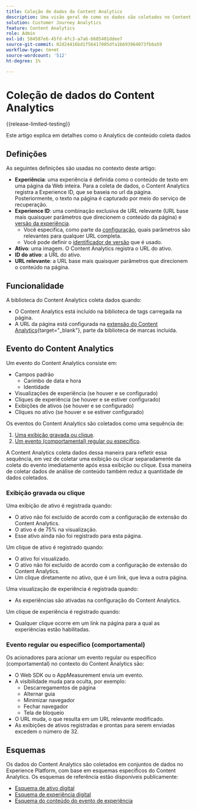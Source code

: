```yaml
---
title: Coleção de dados do Content Analytics
description: Uma visão geral de como os dados são coletados no Content Analytics
solution: Customer Journey Analytics
feature: Content Analytics
role: Admin
exl-id: 584587e6-45fd-4fc3-a7a6-6685481ddee7
source-git-commit: 02d24416bd1f56417005dfa1b693964073fb8a59
workflow-type: tm+mt
source-wordcount: '512'
ht-degree: 1%

---
```


# Coleção de dados do Content Analytics

{{release-limited-testing}}

Este artigo explica em detalhes como o Analytics de conteúdo coleta dados


## Definições

As seguintes definições são usadas no contexto deste artigo:

* **Experiência**: uma experiência é definida como o conteúdo de texto em uma página da Web inteira. Para a coleta de dados, o Content Analytics registra a Experience ID, que se baseia no url da página. Posteriormente, o texto na página é capturado por meio do serviço de recuperação.
* **Experience ID**: uma combinação exclusiva de URL relevante (URL base mais quaisquer parâmetros que direcionem o conteúdo da página) e [versão da experiência](manual.md#versioning).
   * Você especifica, como parte da [configuração](configuration.md), quais parâmetros são relevantes para qualquer URL completa.
   * Você pode definir o [identificador de versão](manual.md#versioning) que é usado.
* **Ativo**: uma imagem. O Content Analytics registra o URL do ativo.
* **ID do ativo**: a URL do ativo.
* **URL relevante**: a URL base mais quaisquer parâmetros que direcionem o conteúdo na página.


## Funcionalidade

A biblioteca do Content Analytics coleta dados quando:

* O Content Analytics está incluído na biblioteca de tags carregada na página.
* A URL da página está configurada na [extensão do Content Analytics](https://experienceleague.adobe.com/en/docs/experience-platform/tags/extensions/client/content-analytics/overview){target="_blank"}, parte da biblioteca de marcas incluída.


## Evento do Content Analytics

Um evento do Content Analytics consiste em:

* Campos padrão
   * Carimbo de data e hora
   * Identidade
* Visualizações de experiência (se houver e se configurado)
* Cliques de experiência (se houver e se estiver configurado)
* Exibições de ativos (se houver e se configurado)
* Cliques no ativo (se houver e se estiver configurado)


Os eventos do Content Analytics são coletados como uma sequência de:

1. [Uma exibição gravada ou clique](#recorded-view-or-click).
1. [Um evento (comportamental) regular ou específico](#regular-or-specific-behaviorial-event).

A Content Analytics coleta dados dessa maneira para refletir essa sequência, em vez de coletar uma exibição ou clicar separadamente da coleta do evento imediatamente após essa exibição ou clique. Essa maneira de coletar dados de análise de conteúdo também reduz a quantidade de dados coletados.

### Exibição gravada ou clique

Uma exibição de ativo é registrada quando:

* O ativo não foi excluído de acordo com a configuração de extensão do Content Analytics.
* O ativo é de 75% na visualização.
* Esse ativo ainda não foi registrado para esta página.

Um clique de ativo é registrado quando:

* O ativo foi visualizado.
* O ativo não foi excluído de acordo com a configuração de extensão do Content Analytics.
* Um clique diretamente no ativo, que é um link, que leva a outra página.

Uma visualização de experiência é registrada quando:

* As experiências são ativadas na configuração do Content Analytics.

Um clique de experiência é registrado quando:

* Qualquer clique ocorre em um link na página para a qual as experiências estão habilitadas.


### Evento regular ou específico (comportamental)

Os acionadores para acionar um evento regular ou específico (comportamental) no contexto do Content Analytics são:

* O Web SDK ou o AppMeasurement envia um evento.
* A visibilidade muda para oculta, por exemplo:
   * Descarregamentos de página
   * Alternar guia
   * Minimizar navegador
   * Fechar navegador
   * Tela de bloqueio
* O URL muda, o que resulta em um URL relevante modificado.
* As exibições de ativos registradas e prontas para serem enviadas excedem o número de 32.


## Esquemas

Os dados do Content Analytics são coletados em conjuntos de dados no Experience Platform, com base em esquemas específicos do Content Analytics. Os esquemas de referência estão disponíveis publicamente:

* [Esquema de ativo digital](https://github.com/adobe/xdm/blob/master/components/classes/digital-asset.schema.json)
* [Esquema de experiência digital](https://github.com/adobe/xdm/blob/master/components/classes/digital-experience.schema.json)
* [Esquema do conteúdo do evento de experiência](https://github.com/adobe/xdm/blob/master/components/fieldgroups/experience-event/experienceevent-content.schema.json)
